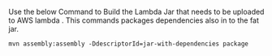 Use the below Command to Build the Lambda Jar that needs to be uploaded to AWS lambda . This commands packages dependencies also in to the fat jar.
	
	mvn assembly:assembly -DdescriptorId=jar-with-dependencies package